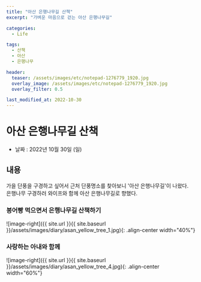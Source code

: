 ```yaml
---
title: "아산 은행나무길 산책"
excerpt: "가벼운 마음으로 걷는 아산 은행나무길"

categories:
  - Life

tags:
  - 산책
  - 아산
  - 은행나무

header:
  teaser: /assets/images/etc/notepad-1276779_1920.jpg
  overlay_image: /assets/images/etc/notepad-1276779_1920.jpg
  overlay_filter: 0.5

last_modified_at: 2022-10-30
---
```



# 아산 은행나무길 산책

- 날짜 : 2022년 10월 30일 (일)


## 내용

가을 단풍을 구경하고 싶어서 근처 단풍명소를 찾아보니 '아산 은행나무길'이 나왔다.  
은행나무 구경하러 와이프와 함께 아산 은행나무길로 향했다.  

### 붕어빵 먹으면서 은행나무길 산책하기   

![image-right]({{ site.url }}{{ site.baseurl }}/assets/images/diary/asan_yellow_tree_1.jpg){: .align-center width="40%"}

### 사랑하는 아내와 함께  

![image-right]({{ site.url }}{{ site.baseurl }}/assets/images/diary/asan_yellow_tree_4.jpg){: .align-center width="60%"}

 




